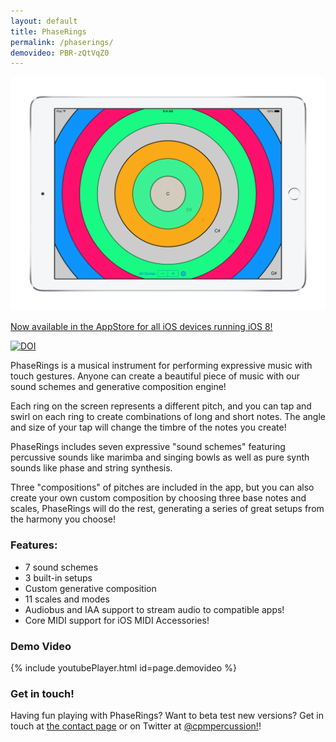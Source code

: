 ```yaml
---
layout: default
title: PhaseRings
permalink: /phaserings/
demovideo: PBR-zQtVqZ0
---
```


![PhaseRings App in action](/images/apps/phaserings.png)

[Now available in the AppStore for all iOS devices running iOS 8!](https://itunes.apple.com/app/phaserings/id924795988)

[![DOI](https://zenodo.org/badge/20166/cpmpercussion/PhaseRings.svg)](https://zenodo.org/badge/latestdoi/20166/cpmpercussion/PhaseRings)

PhaseRings is a musical instrument for performing expressive music with touch gestures. Anyone can create a beautiful piece of music with our sound schemes and generative composition engine!

Each ring on the screen represents a different pitch, and you can tap and swirl on each ring to create combinations of long and short notes. The angle and size of your tap will change the timbre of the notes you create!

PhaseRings includes seven expressive "sound schemes" featuring percussive sounds like marimba and singing bowls as well as pure synth sounds like phase and string synthesis.

Three "compositions" of pitches are included in the app, but you can also create your own custom composition by choosing three base notes and scales, PhaseRings will do the rest, generating a series of great setups from the harmony you choose!

### Features:

* 7 sound schemes
* 3 built-in setups
* Custom generative composition
* 11 scales and modes
* Audiobus and IAA support to stream audio to compatible apps!
* Core MIDI support for iOS MIDI Accessories!

### Demo Video

{% include youtubePlayer.html id=page.demovideo %}

### Get in touch!

Having fun playing with PhaseRings? Want to beta test new versions? Get in touch at [the contact page][0] or on Twitter at [@cpmpercussion!][1]!

[0]: http://metatone.net/contact
[1]: http://twitter.com/cpmpercussion
